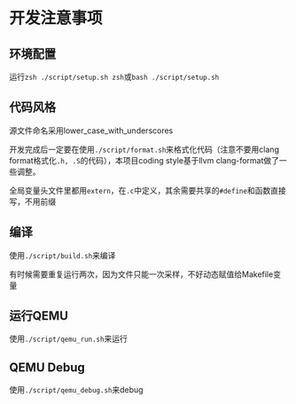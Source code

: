 # 开发注意事项

## 环境配置

运行`zsh ./script/setup.sh zsh`或`bash ./script/setup.sh`

## 代码风格

源文件命名采用lower_case_with_underscores

开发完成后一定要在使用`./script/format.sh`来格式化代码（注意不要用clang format格式化`.h, .S`的代码），本项目coding style基于llvm clang-format做了一些调整。

全局变量头文件里都用`extern`，在`.c`中定义，其余需要共享的`#define`和函数直接写，不用前缀

## 编译

使用`./script/build.sh`来编译

有时候需要重复运行两次，因为文件只能一次采样，不好动态赋值给Makefile变量

## 运行QEMU

使用`./script/qemu_run.sh`来运行

## QEMU Debug

使用`./script/qemu_debug.sh`来debug